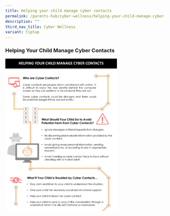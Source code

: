 ```yaml
---
title: Helping your child manage cyber contacts
permalink: /parents-hub/cyber-wellness/helping-your-child-manage-cyber-contacts/
description: ""
third_nav_title: Cyber Wellness
variant: tiptap
---
```

### Helping Your Child Manage Cyber Contacts

<img src="/images/cw2.png" style="width:70%">